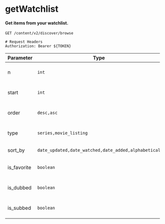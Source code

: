 getWatchlist
===========

#### Get items from your watchlist.

```http
GET /content/v2/discover/browse

# Request Headers
Authorization: Bearer ${TOKEN}
```

| Parameter | Type | Description |
| --- | --- | --- |
| n | `int` | Amount of items to return |
| start | `int` | Where to start searching |
| order | `desc,asc` | Which order to sort by |
| type | `series,movie_listing` | The item type to sort by |
| sort_by | `date_updated,date_watched,date_added,alphabetical` | What to sort by |
| is_favorite | `boolean` | Filter if the item is favorited |
| is_dubbed | `boolean` | Whether the item is dubbed |
| is_subbed | `boolean` | Whether the item is subbed |
